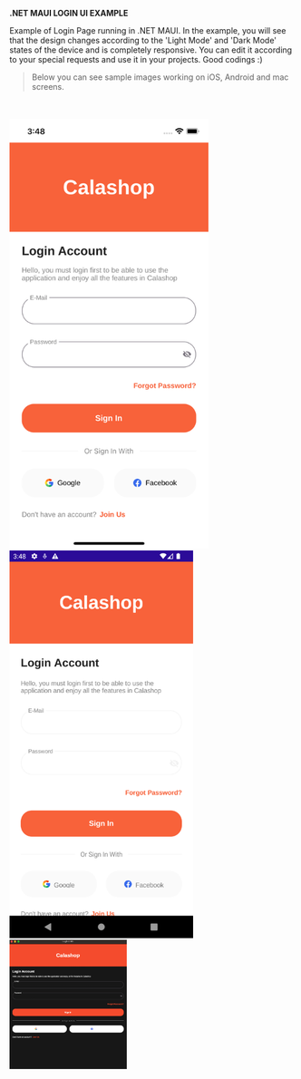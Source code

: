 **.NET MAUI LOGIN UI EXAMPLE**

Example of Login Page running in .NET MAUI.
In the example, you will see that the design changes according to the 'Light Mode' and 'Dark Mode' states of the device and is completely responsive.
You can edit it according to your special requests and use it in your projects.
Good codings :)
> Below you can see sample images working on iOS, Android and mac screens.

<br /><br />
<img src="https://github.com/bestekarx/LoginUIExample/blob/main/LoginUIKit/ios.png?raw=true" data-canonical-src="https://github.com/bestekarx/LoginUIExample/blob/main/LoginUIKit/ios.png?raw=true" width="351" height="759" />
<img src="https://github.com/bestekarx/LoginUIExample/blob/main/LoginUIKit/android.png?raw=true" data-canonical-src="https://github.com/bestekarx/LoginUIExample/blob/main/LoginUIKit/android.png?raw=true" width="324" height="684" />
<img src="https://github.com/bestekarx/LoginUIExample/blob/main/LoginUIKit/mac.png?raw=true" data-canonical-src="https://github.com/bestekarx/LoginUIExample/blob/main/LoginUIKit/mac.png?raw=true" width="207" height="228" />
